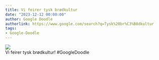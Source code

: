 ```yaml
---
title: Vi feirer tysk brødkultur
date: "2023-12-12 00:00:00"
author: Google Doodle
authorlink: https://www.google.com/search?q=Tysk%20br%C3%B8dkultur
tags:
- Google-Doodle
---
```

<img src="https://www.google.com/logos/doodles/2023/celebrating-german-bread-culture-6753651837109360-l.png" referrerpolicy="no-referrer"><br>Vi feirer tysk brødkultur! #GoogleDoodle